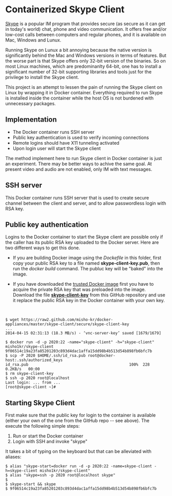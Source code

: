 Containerized Skype Client
==========================

[Skype](http://skype.com) is a popular IM program that provides secure (as secure as it can get in today's world) chat, phone and video communication. It offers free and/or low-cost calls between computers and regular phones, and it is available on Mac, Windows and Lunux.

Running Skype on Lunux a bit annoying because the native version is significantly behind the Mac and Windows versions in terms of features. But the worse part is that Skype offers only 32-bit version of the binaries. So on most Linux machines, which are predominanlty 64-bit, one has to install a significant number of 32-bit supporting libraries and tools just for the privilege to install the Skype client.

This project is an attempt to lessen the pain of running the Skype client on Linux by wrapping it in Docker container. Everything required to run Skype is installed inside the container while the host OS is not burdened with unnecessary packages.

## Implementation

* The Docker container runs SSH server
* Public key authentication is used to verify incoming connections
* Remote logins should have X11 tunneling activated 
* Upon login user will start the Skype client

The method implement here to run Skype client in Docker container is just an experiment. There may be better ways to achive the same goal. At present video and audio are not enabled, only IM with text messages.

## SSH server

This Docker container runs SSH server that is used to create secure channel between the client and server, and to allow passwordless login with RSA key.

## Public key authentication

Logins to the Docker container to start the Skype client are possible only if the caller has its public RSA key uploaded to the Docker server. Here are two different ways to get this done.

* If you are building Docker image using the _Dockefile_ in this folder, first copy your public RSA key to a file named __skype-client-key.pub__, then run the _docker build_ command. The publuc key will be "baked" into the image.

* If you have downloaded the [trusted Docker image](https://index.docker.io/u/misho1kr/skype-client) first you have to acquire the private RSA key that was preloaded into the image. Download the file [__skype-client-key__](https://raw2.github.com/misho-kr/docker-appliances/master/skype-client/secure/skype-client-key) from this GitHub repository and use it replace the public RSA key in the Docker container with your own key. 

<br/>
    
    $ wget https://raw2.github.com/misho-kr/docker-appliances/master/skype-client/secure/skype-client-key
    ...
    2014-04-15 02:31:13 (18.3 MB/s) - ‘vnc-server-key’ saved [1679/1679]
    
    $ docker run -d -p 2020:22 -name="skype-client" -h="skype-client" misho1kr/skype-client
    9f06514c19a23fa85201203c893d4dac1affa15dd98b4b513d54b898fb6bfc7b
    $ scp -P 2020 $HOME/.ssh/id_rsa.pub root@docker-host:.ssh/authorized_keys
    id_rsa.pub                                            100%  228     0.2KB/s   00:00
    $ rm skype-client-key
    $ ssh -p 2020 root@localhost
    Last login: ... from ...
    [root@skype-client ~]#

## Starting Skype Client

First make sure that the public key for login to the container is available (either your own of the one from the GitHub repo -- see above). The execute the following simple steps:

1. Run or start the Docker container
1. Login with SSH and invoke "skype"

It takes a bit of typing on the keyboard but that can be alleviated with aliases:

    $ alias "skype-start=docker run -d -p 2020:22 -name=skype-client -h=skype-client misho1kr/skype-client"
    $ alias "skype=ssh -p 2020 root@localhost skype"
    $
    $ skype-start && skype
    $ 9f06514c19a23fa85201203c893d4dac1affa15dd98b4b513d54b898fb6bfc7b



